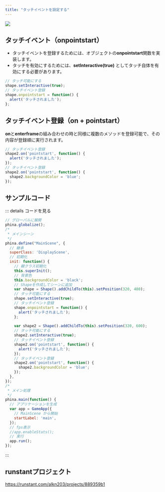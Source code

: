 ```yaml
---
title: "タッチイベントを設定する"
---
```


![](https://storage.googleapis.com/zenn-user-upload/t1sm8vs2hyfi11g93wd2baet0liv)

## タッチイベント（onpointstart）
* タッチイベントを登録するためには、オブジェクトの**onpointstart**関数を実装します。
* タッチを有効にするためには、**setInteractive(true)** としてタッチ自体を有効にする必要があります。

```js
// タッチ可能にする
shape.setInteractive(true);
// タッチイベント登録
shape.onpointstart = function() {
  alert('タッチされました');
};
```

## タッチイベント登録（on + pointstart）
**on**と**enterframe**の組み合わせの時と同様に複数のメソッドを登録可能で、その内容が登録順に実行されます。

```js
// タッチイベント登録
shape2.on('pointstart', function() {
  alert('タッチされました');
});
// タッチイベント登録
shape2.on('pointstart', function() {
  shape2.backgroundColor = 'blue';  
});
```

## サンプルコード
::: details コードを見る
```js
// グローバルに展開
phina.globalize();
/*
 * メインシーン
 */
phina.define("MainScene", {
  // 継承
  superClass: 'DisplayScene',
  // 初期化
  init: function() {
    // 親クラス初期化
    this.superInit();
    // 背景色
    this.backgroundColor = 'black';
    // Shapeを作成してシーンに追加
    var shape = Shape().addChildTo(this).setPosition(320, 480);
    // タッチ可能にする
    shape.setInteractive(true);
    // タッチイベント登録
    shape.onpointstart = function() {
      alert('タッチされました');
    };
    
    var shape2 = Shape().addChildTo(this).setPosition(320, 600);
    // タッチ可能にする
    shape2.setInteractive(true);
    // タッチイベント登録
    shape2.on('pointstart', function() {
      alert('タッチされました');
    });
    // タッチイベント登録
    shape2.on('pointstart', function() {
      shape2.backgroundColor = 'blue';  
    });
  },
});
/*
 * メイン処理
 */
phina.main(function() {
  // アプリケーションを生成
  var app = GameApp({
    // MainScene から開始
    startLabel: 'main',
  });
  // fps表示
  //app.enableStats();
  // 実行
  app.run();
});
```
:::

## runstantプロジェクト
https://runstant.com/alkn203/projects/889359b1
